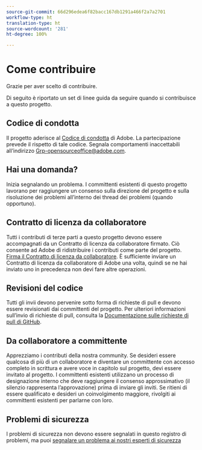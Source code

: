 ```yaml
---
source-git-commit: 66d296edea6f82bacc167db1291a466f2a7a2701
workflow-type: ht
translation-type: ht
source-wordcount: '281'
ht-degree: 100%

---
```

# Come contribuire

Grazie per aver scelto di contribuire.

Di seguito è riportato un set di linee guida da seguire quando si contribuisce a questo progetto.

## Codice di condotta

Il progetto aderisce al [Codice di condotta](code-of-conduct.md) di Adobe. La partecipazione
prevede il rispetto di tale codice. Segnala comportamenti inaccettabili all’indirizzo
[Grp-opensourceoffice@adobe.com](mailto:Grp-opensourceoffice@adobe.com).

## Hai una domanda?

Inizia segnalando un problema. I committenti esistenti di questo progetto lavorano per raggiungere
un consenso sulla direzione del progetto e sulla risoluzione dei problemi all’interno dei thread dei problemi
(quando opportuno).

## Contratto di licenza da collaboratore

Tutti i contributi di terze parti a questo progetto devono essere accompagnati da un Contratto di licenza da collaboratore firmato. Ciò consente ad Adobe di ridistribuire i contributi
come parte del progetto. [Firma il Contratto di licenza da collaboratore](https://opensource.adobe.com/cla.html). È sufficiente inviare un Contratto di licenza da collaboratore di Adobe una volta, quindi se ne hai inviato uno in precedenza non devi fare altre operazioni.

## Revisioni del codice

Tutti gli invii devono pervenire sotto forma di richieste di pull e devono essere revisionati
dai committenti del progetto. Per ulteriori informazioni sull’invio di richieste di pull,
consulta la [Documentazione sulle richieste di pull di GitHub](https://help.github.com/articles/about-pull-requests/).

<!--
Lastly, please follow the [pull request template](PULL_REQUEST_TEMPLATE.md) when
submitting a pull request!
-->

## Da collaboratore a committente

Apprezziamo i contributi della nostra community. Se desideri essere qualcosa di più di un collaboratore e diventare un committente con accesso completo in scrittura e avere voce in capitolo sul progetto, devi essere invitato al progetto. I committenti esistenti utilizzano un processo di designazione 
interno che deve raggiungere il consenso approssimativo (il silenzio rappresenta l’approvazione)
prima di inviare gli inviti. Se ritieni di essere qualificato e desideri un coinvolgimento maggiore,
rivolgiti ai committenti esistenti per parlarne con loro.

## Problemi di sicurezza

I problemi di sicurezza non devono essere segnalati in questo registro di problemi, ma puoi [segnalare un problema ai nostri esperti di sicurezza](https://helpx.adobe.com/it/security/alertus.html)
